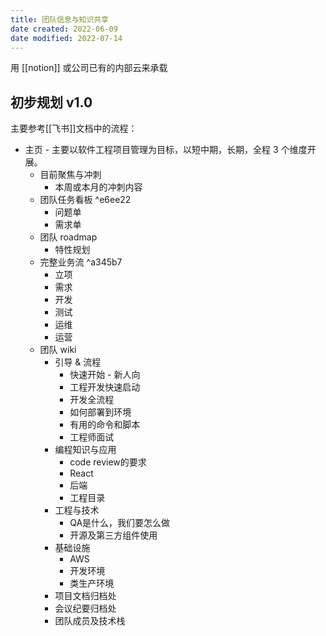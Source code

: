 ```yaml
---
title: 团队信息与知识共享
date created: 2022-06-09
date modified: 2022-07-14
---
```


用 [[notion]] 或公司已有的内部云来承载

## 初步规划 v1.0

主要参考[[飞书]]文档中的流程：

- 主页 - 主要以软件工程项目管理为目标，以短中期，长期，全程 3 个维度开展。
	- 目前聚焦与冲刺
		- 本周或本月的冲刺内容
	- 团队任务看板 ^e6ee22
		- 问题单
		- 需求单
	- 团队 roadmap
		- 特性规划
	- 完整业务流 ^a345b7
		- 立项
		- 需求
		- 开发
		- 测试
		- 运维
		- 运营
	- 团队 wiki
		- 引导 & 流程
			- 快速开始 - 新人向
			- 工程开发快速启动
			- 开发全流程
			- 如何部署到环境
			- 有用的命令和脚本
			- 工程师面试
		- 编程知识与应用
			- code review的要求
			- React
			- 后端
			- 工程目录
		- 工程与技术
			- QA是什么，我们要怎么做
			- 开源及第三方组件使用
		- 基础设施
			- AWS
			- 开发环境
			- 类生产环境
		- 项目文档归档处
		- 会议纪要归档处
		- 团队成员及技术栈
